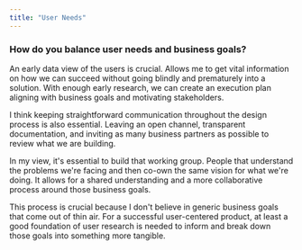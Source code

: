 ```yaml
---
title: "User Needs"
---
```

### How do you balance user needs and business goals?

An early data view of the users is crucial. Allows me to get vital information on how we can succeed without going blindly and prematurely into a solution. With enough early research, we can create an execution plan aligning with business goals and motivating stakeholders.

I think keeping straightforward communication throughout the design process is also essential. Leaving an open channel, transparent documentation, and inviting as many business partners as possible to review what we are building.

In my view, it's essential to build that working group. People that understand the problems we're facing and then co-own the same vision for what we're doing. It allows for a shared understanding and a more collaborative process around those business goals.

This process is crucial because I don't believe in generic business goals that come out of thin air. For a successful user-centered product, at least a good foundation of user research is needed to inform and break down those goals into something more tangible.
